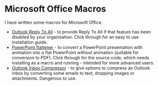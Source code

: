 # Microsoft Office Macros

I have written some macros for Microsoft Office.

* [Outlook Reply To All](https://github.com/ndmitchell/office/blob/master/ReplyToAll.md#readme) - to provide Reply To All if that feature has been disabled by your organisation. Click through for an easy to use installation guide.
* [PowerPoint flattener](https://raw.githubusercontent.com/ndmitchell/office/master/PowerFlat.bas) - to convert a PowerPoint presentation with animation into a flat PowerPoint without animation (suitable for conversion to PDF). Click through for the source code, which needs installing as a macro and running - intended for more advanced users.
* [Outlook Inbox Compressor](https://raw.githubusercontent.com/ndmitchell/office/master/Compressor.frm) - to give options to compress an Outlook inbox by converting some emails to text, dropping images or attachments. Dangerous to use.
